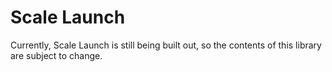 # Scale Launch

Currently, Scale Launch is still being built out, so the contents of this library are subject to change.

